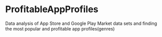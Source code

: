 # ProfitableAppProfiles
Data analysis of App Store and Google Play Market data sets and finding the most popular and profitable app profiles(genres)
